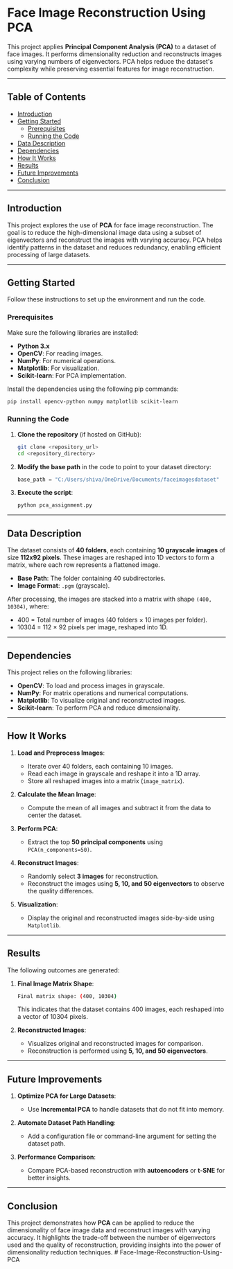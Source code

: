 
# Face Image Reconstruction Using PCA

This project applies **Principal Component Analysis (PCA)** to a dataset of face images. It performs dimensionality reduction and reconstructs images using varying numbers of eigenvectors. PCA helps reduce the dataset's complexity while preserving essential features for image reconstruction.

---

## Table of Contents

- [Introduction](#introduction)
- [Getting Started](#getting-started)
  - [Prerequisites](#prerequisites)
  - [Running the Code](#running-the-code)
- [Data Description](#data-description)
- [Dependencies](#dependencies)
- [How It Works](#how-it-works)
- [Results](#results)
- [Future Improvements](#future-improvements)
- [Conclusion](#conclusion)

---

## Introduction

This project explores the use of **PCA** for face image reconstruction. The goal is to reduce the high-dimensional image data using a subset of eigenvectors and reconstruct the images with varying accuracy. PCA helps identify patterns in the dataset and reduces redundancy, enabling efficient processing of large datasets.

---

## Getting Started

Follow these instructions to set up the environment and run the code.

### Prerequisites

Make sure the following libraries are installed:

- **Python 3.x**
- **OpenCV**: For reading images.
- **NumPy**: For numerical operations.
- **Matplotlib**: For visualization.
- **Scikit-learn**: For PCA implementation.

Install the dependencies using the following pip commands:

```bash
pip install opencv-python numpy matplotlib scikit-learn
```

### Running the Code

1. **Clone the repository** (if hosted on GitHub):
   ```bash
   git clone <repository_url>
   cd <repository_directory>
   ```

2. **Modify the base path** in the code to point to your dataset directory:
   ```python
   base_path = "C:/Users/shiva/OneDrive/Documents/faceimagesdataset"
   ```

3. **Execute the script**:
   ```bash
   python pca_assignment.py
   ```

---

## Data Description

The dataset consists of **40 folders**, each containing **10 grayscale images** of size **112x92 pixels**. These images are reshaped into 1D vectors to form a matrix, where each row represents a flattened image.

- **Base Path**: The folder containing 40 subdirectories.
- **Image Format**: `.pgm` (grayscale).

After processing, the images are stacked into a matrix with shape `(400, 10304)`, where:
- 400 = Total number of images (40 folders × 10 images per folder).
- 10304 = 112 × 92 pixels per image, reshaped into 1D.

---

## Dependencies

This project relies on the following libraries:

- **OpenCV**: To load and process images in grayscale.
- **NumPy**: For matrix operations and numerical computations.
- **Matplotlib**: To visualize original and reconstructed images.
- **Scikit-learn**: To perform PCA and reduce dimensionality.

---

## How It Works

1. **Load and Preprocess Images**:
   - Iterate over 40 folders, each containing 10 images.
   - Read each image in grayscale and reshape it into a 1D array.
   - Store all reshaped images into a matrix (`image_matrix`).

2. **Calculate the Mean Image**:
   - Compute the mean of all images and subtract it from the data to center the dataset.

3. **Perform PCA**:
   - Extract the top **50 principal components** using `PCA(n_components=50)`.

4. **Reconstruct Images**:
   - Randomly select **3 images** for reconstruction.
   - Reconstruct the images using **5, 10, and 50 eigenvectors** to observe the quality differences.

5. **Visualization**:
   - Display the original and reconstructed images side-by-side using `Matplotlib`.

---

## Results

The following outcomes are generated:

1. **Final Image Matrix Shape**:
   ```bash
   Final matrix shape: (400, 10304)
   ```
   This indicates that the dataset contains 400 images, each reshaped into a vector of 10304 pixels.

2. **Reconstructed Images**:
   - Visualizes original and reconstructed images for comparison.
   - Reconstruction is performed using **5, 10, and 50 eigenvectors**.

---

## Future Improvements

1. **Optimize PCA for Large Datasets**:
   - Use **Incremental PCA** to handle datasets that do not fit into memory.

2. **Automate Dataset Path Handling**:
   - Add a configuration file or command-line argument for setting the dataset path.

3. **Performance Comparison**:
   - Compare PCA-based reconstruction with **autoencoders** or **t-SNE** for better insights.

---

## Conclusion

This project demonstrates how **PCA** can be applied to reduce the dimensionality of face image data and reconstruct images with varying accuracy. It highlights the trade-off between the number of eigenvectors used and the quality of reconstruction, providing insights into the power of dimensionality reduction techniques.
#   F a c e - I m a g e - R e c o n s t r u c t i o n - U s i n g - P C A  
 